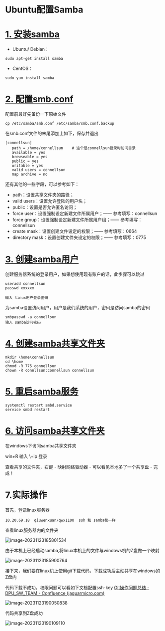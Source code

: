 # Ubuntu配置Samba

# [1. 安装samba](http://space.jaguarmicro.com/pages/viewpage.action?pageId=96979805#1-安装samba)

- Ubuntu/ Debian：

```
sudo apt-get install samba
```

- CentOS：

```
sudo yum install samba
```

# [2. 配置smb.conf](http://space.jaguarmicro.com/pages/viewpage.action?pageId=96979805#2-配置smbconf)

配置前最好先备份一下原始文件

```
cp /etc/samba/smb.conf /etc/samba/smb.conf.backup
```

在smb.conf文件的末尾添加上如下，保存并退出

```
[connellsun]
   path = /home/connellsun    # 这个是connellsun登录时访问目录
   available = yes
   browseable = yes
   public = yes
   writable = yes
   valid users = connellsun
   map archive = no
```

还有其他的一些字段，可以参考如下：

- path：设置共享文件夹的路径；
- valid users：设置允许登陆的用户名；
- public：设置是否允许匿名访问；
- force user：设置强制设定新建文件所属用户；—— 参考填写：connellsun
- force group：设置强制设定新建文件所属用户组；—— 参考填写：connellsun
- create mask：设置创建文件设定的权限；—— 参考填写：0664
- directory mask：设置创建文件夹设定的权限；—— 参考填写：0775

# [3. 创建samba用户](http://space.jaguarmicro.com/pages/viewpage.action?pageId=96979805#3-创建samba用户)

创建服务器系统的登录用户，如果想使用现有账户的话，此步骤可以跳过

```
useradd connellsun
passwd xxxxxx

输入 linux用户登录密码
```

为samba设置访问用户，用户是我们系统的用户，密码是访问samba的密码

```
smbpasswd -a connellsun
输入 samba访问密码
```

# [4. 创建samba共享文件夹](http://space.jaguarmicro.com/pages/viewpage.action?pageId=96979805#4-创建samba共享文件夹)

```
mkdir \home\connellsun
cd \home
chmod -R 775 connellsun
chown -R connllsun:connellsun connellsun
```

# [5. 重启samba服务](http://space.jaguarmicro.com/pages/viewpage.action?pageId=96979805#5-重启samba服务)

```
systemctl restart smbd.service
service smbd restart
```

# [6. 访问samba共享文件夹](http://space.jaguarmicro.com/pages/viewpage.action?pageId=96979805#6-访问samba共享文件夹)

在windows下访问samba共享文件夹

win+R 输入 \\+ip 登录

查看共享的文件夹，右键 - 映射网络驱动器 - 可以看见本地多了一个共享盘 - 完成！



# 7.实际操作

首先，登录linux服务器

```
10.20.69.18  qiuwenxuan/qwx1100  ssh 和 samba都一样
```

查看linux服务器内的文件夹

![image-20231123185801534](http://wenxuanqiu.oss-cn-nanjing.aliyuncs.com/img/20231123185802.png)

由于本机上已经启动samba,将linux本机上的文件与windows机的Z盘做一个映射

![image-20231123185900764](http://wenxuanqiu.oss-cn-nanjing.aliyuncs.com/img/20231123185901.png)

接下来，我们要在linux机上使用git下载代码，下载成功后主动共享在windows的Z盘内

代码下载不成功，权限问题可以看如下文档配置ssh-key [Git操作问题总结 - DPU_SW_TEAM - Confluence (jaguarmicro.com)](http://space.jaguarmicro.com/pages/viewpage.action?pageId=1480553)

![image-20231123190050838](http://wenxuanqiu.oss-cn-nanjing.aliyuncs.com/img/20231123190051.png)

代码共享到Z盘成功

![image-20231123190109110](http://wenxuanqiu.oss-cn-nanjing.aliyuncs.com/img/20231123190110.png)

